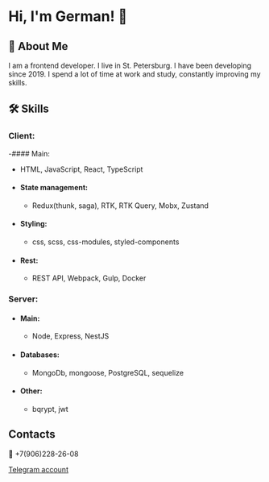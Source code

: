 # Hi, I'm German! 👋

## 🚀 About Me
 I am a frontend developer.
 I live in St. Petersburg.
 I have been developing since 2019.
 I spend a lot of time at work and study, constantly improving my skills.
 
## 🛠 Skills
### Client:
 -#### Main:
  - HTML, JavaScript, React, TypeScript
- #### State management:
    - Redux(thunk, saga), RTK, RTK Query, Mobx, Zustand
- #### Styling:
    - css, scss, css-modules, styled-components
- #### Rest:
    - REST API, Webpack, Gulp, Docker

### Server:
  - #### Main:
    - Node, Express, NestJS
  - #### Databases:
    - MongoDb, mongoose, PostgreSQL, sequelize
  - #### Other:
    - bqrypt, jwt

## Contacts
:iphone: +7(906)228-26-08

[Telegram account](https://t.me/gkomissar)

<!--
**KomAnw/KomAnw** is a ✨ _special_ ✨ repository because its `README.md` (this file) appears on your GitHub profile.

Here are some ideas to get you started:

- 🔭 I’m currently working on ...
- 🌱 I’m currently learning ...
- 👯 I’m looking to collaborate on ...
- 🤔 I’m looking for help with ...
- 💬 Ask me about ...
- 📫 How to reach me: ...
- 😄 Pronouns: ...
- ⚡ Fun fact: ...
-->

